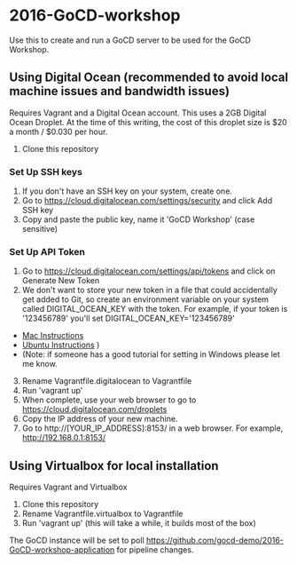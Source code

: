 # 2016-GoCD-workshop

Use this to create and run a GoCD server to be used for the GoCD Workshop.

## Using Digital Ocean (recommended to avoid local machine issues and bandwidth issues)

Requires Vagrant and a Digital Ocean account. This uses a 2GB Digital Ocean Droplet. At the time of this writing, the cost of this droplet size is $20 a month / $0.030 per hour. 

1. Clone this repository

### Set Up SSH keys

1. If you don't have an SSH key on your system, create one.
2. Go to https://cloud.digitalocean.com/settings/security and click Add SSH key
3. Copy and paste the public key, name it 'GoCD Workshop' (case sensitive)

### Set Up API Token

1. Go to https://cloud.digitalocean.com/settings/api/tokens and click on Generate New Token
2. We don't want to store your new token in a file that could accidentally get added to Git, so create an environment variable on your system called DIGITAL_OCEAN_KEY with the token. For example, if your token is '123456789' you'll set DIGITAL_OCEAN_KEY='123456789'
  * [Mac Instructions](http://osxdaily.com/2015/07/28/set-enviornment-variables-mac-os-x/)
  * [Ubuntu Instructions](https://help.ubuntu.com/community/EnvironmentVariables) )
  * (Note: if someone has a good tutorial for setting in Windows please let me know.
3. Rename Vagrantfile.digitalocean to Vagrantfile
4. Run 'vagrant up'
5. When complete, use your web browser to go to https://cloud.digitalocean.com/droplets
6. Copy the IP address of your new machine.
7. Go to http://[YOUR_IP_ADDRESS]:8153/ in a web browser. For example, http://192.168.0.1:8153/

## Using Virtualbox for local installation

Requires Vagrant and Virtualbox

1. Clone this repository
2. Rename Vagrantfile.virtualbox to Vagrantfile
3. Run 'vagrant up' (this will take a while, it builds most of the box)

The GoCD instance will be set to poll https://github.com/gocd-demo/2016-GoCD-workshop-application for pipeline changes.
